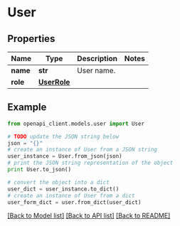# User


## Properties

Name | Type | Description | Notes
------------ | ------------- | ------------- | -------------
**name** | **str** | User name. | 
**role** | [**UserRole**](UserRole.md) |  | 

## Example

```python
from openapi_client.models.user import User

# TODO update the JSON string below
json = "{}"
# create an instance of User from a JSON string
user_instance = User.from_json(json)
# print the JSON string representation of the object
print User.to_json()

# convert the object into a dict
user_dict = user_instance.to_dict()
# create an instance of User from a dict
user_form_dict = user.from_dict(user_dict)
```
[[Back to Model list]](../README.md#documentation-for-models) [[Back to API list]](../README.md#documentation-for-api-endpoints) [[Back to README]](../README.md)


